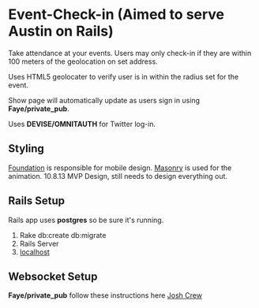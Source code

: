 Event-Check-in (Aimed to serve Austin on Rails)
==================

Take attendance at your events. Users may only check-in if they are
within 100 meters of the geolocation on set address.

Uses HTML5 geolocater to verify user is in within the radius set for the event.

Show page will automatically update as users sign in using **Faye/private_pub**.

Uses **DEVISE/OMNITAUTH** for Twitter log-in.


## Styling

[Foundation](https://github.com/zurb/foundation-rails) is responsible for mobile design. [Masonry](http://masonry.desandro.com/) is used for the animation.
10.8.13 MVP Design, still needs to design everything out.

## Rails Setup

Rails app uses **postgres** so be sure it's running.

1. Rake db:create db:migrate
2. Rails Server
3. [localhost](http://localhost:3000)

## Websocket Setup

**Faye/private_pub** follow these instructions here [Josh Crew](http://joshcrews.com/blog/2013/06/07/running-private-pub-slash-faye-server-on-heroku/)



